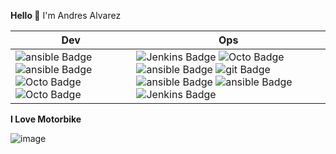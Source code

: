 **Hello 👋** I'm Andres Alvarez

| Dev | Ops |
|--|--|
|<img src="https://img.shields.io/badge/javascript-yellow?style=for-the-badge&logo=javascript&logoColor=white" alt="ansible Badge"/> <img src="https://img.shields.io/badge/jquery-blue?style=for-the-badge&logo=jquery&logoColor=white" alt="ansible Badge"/><img src="https://img.shields.io/badge/React-black?style=for-the-badge&logo=react&logoColor=lightblue" alt="Octo Badge"/> <img src="https://img.shields.io/badge/Firebase-white?style=for-the-badge&logo=Firebase&logoColor=orange" alt="Octo Badge"/> |<img src="https://img.shields.io/badge/Jenkins-red?style=for-the-badge&logo=jenkins&logoColor=black" alt="Jenkins Badge"/> <img src="https://img.shields.io/badge/Octopus Deploy-blue?style=for-the-badge&logo=octopusdeploy&logoColor=white" alt="Octo Badge"/>  <img src="https://img.shields.io/badge/Ansible-black?style=for-the-badge&logo=ansible&logoColor=white" alt="ansible Badge"/> <img src="https://img.shields.io/badge/Git-red?style=for-the-badge&logo=git&logoColor=white" alt="git Badge"/> <img src="https://img.shields.io/badge/GitLab-purple?style=for-the-badge&logo=gitlab&logoColor=white" alt="ansible Badge"/> <img src="https://img.shields.io/badge/Azure DevOps-blue?style=for-the-badge&logo=azuredevops&logoColor=white" alt="ansible Badge"/> <img src="https://img.shields.io/badge/Linux-yellow?style=for-the-badge&logo=linux&logoColor=black" alt="Jenkins Badge"/> |

**I Love Motorbike**

![image](https://i.pinimg.com/originals/ba/b3/88/bab388d7cc51981cf83be0a9ef94078e.gif)

